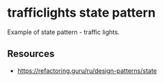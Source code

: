 # trafficlights state pattern

Example of state pattern - traffic lights.

## Resources

-   https://refactoring.guru/ru/design-patterns/state
